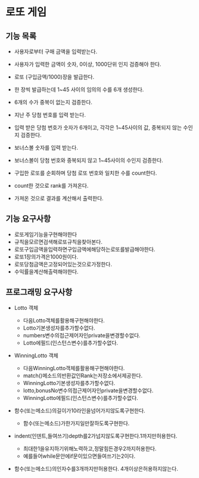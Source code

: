 # 로또 게임


## 기능 목록 
- 사용자로부터 구매 금액을 입력받는다.
- 사용자가 입력한 금액이 숫자, 0이상, 1000단위 인지 검증해야 한다.

- 로또 (구입금액/1000)장을 발급한다.
- 한 장씩 발급하는데 1~45 사이의 임의의 수를 6개 생성한다.
- 6개의 수가 중복이 없는지 검증한다.
- 지난 주 당첨 번호를 입력 받는다.
- 입력 받은 당첨 번호가 숫자가 6개이고, 각각은 1~45사이의 값, 
중복되지 않는 수인지 검증한다.

- 보너스볼 숫자를 입력 받는다.
- 보너스볼이 당첨 번호와 중복되지 않고 1~45사이의 수인지 검증한다.

- 구입한 로또를 순회하며 당첨 로또 번호와 일치한 수를 count한다.
- count한 것으로 rank를 가져온다.
- 가져온 것으로 결과를 계산해서 출력한다.


## 기능 요구사항
* 로또게임기능을구현해야한다
* 규칙을모르면검색해로또규칙을찾아본다. 
* 로또구입금액을입력하면구입금액에해당하는로또를발급해야한다. 
* 로또1장의가격은1000원이다. 
* 로또당첨금액은고정되어있는것으로가정한다. 
* 수익률을계산해출력해야한다. 

## 프로그래밍 요구사항
+ Lotto 객체
    * 다음Lotto객체를활용해구현해야한다.
    * Lotto기본생성자를추가할수없다.
    * numbers변수의접근제어자인private을변경할수없다. 
    * Lotto에필드(인스턴스변수)를추가할수없다.

+ WinningLotto 객체
    * 다음WinningLotto객체를활용해구현해야한다. 
    * match()메소드의반환값인Rank는저장소에서제공한다. 
    * WinningLotto기본생성자를추가할수없다. 
    * lotto,bonusNo변수의접근제어자인private을변경할수없다. 
    * WinningLotto에필드(인스턴스변수)를추가할수없다.
    
+ 함수(또는메소드)의길이가10라인을넘어가지않도록구현한다. 
    * 함수(또는메소드)가한가지일만잘하도록구현한다. 
+ indent(인덴트,들여쓰기)depth를2가넘지않도록구현한다.1까지만허용한다. 
    * 최대한1을유지하기위해노력하고,정말힘든경우2까지허용한다. 
    * 예를들어while문안에if문이있으면들여쓰기는2이다.
+ 함수(또는메소드)의인자수를3개까지만허용한다. 4개이상은허용하지않는다.